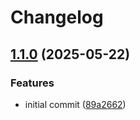 # Changelog

## [1.1.0](https://github.com/crazy-matt/pre-commit-hooks/compare/v1.0.0...v1.1.0) (2025-05-22)


### Features

* initial commit ([89a2662](https://github.com/crazy-matt/pre-commit-hooks/commit/89a26620f6c30d6faa34b88cf7570824806f863e))
